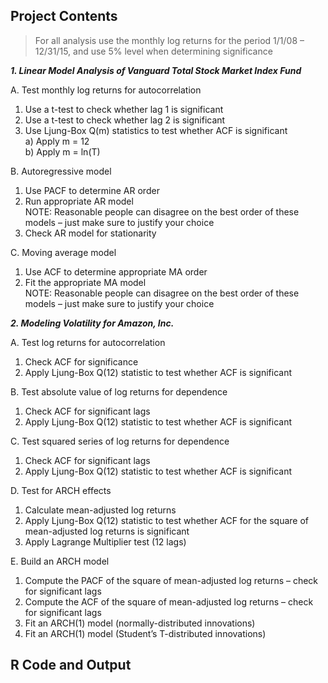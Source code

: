 ## Project Contents

>For all analysis use the monthly log returns for the period 1/1/08 – 12/31/15, and use 5% level when determining significance

**_1. Linear Model Analysis of Vanguard Total Stock Market Index Fund_**

A. Test	monthly	log	returns	for	autocorrelation
  1. Use a t-test to check whether lag 1 is significant 
  2. Use a t-test to check whether lag 2 is significant 
  3. Use Ljung-Box Q(m) statistics to test whether ACF is significant\
    a) Apply m = 12\
    b) Apply m = ln(T)

B. Autoregressive	model
  1. Use PACF to determine AR order
  2. Run appropriate AR model\
    NOTE: Reasonable people	can	disagree on	the	best order of	these	models – just make sure to justify your choice
  3. Check AR model for stationarity

C. Moving	average	model
  1. Use ACF to determine appropriate MA order
  2. Fit the appropriate MA model\
    NOTE: Reasonable people	can	disagree on	the	best order of	these	models – just make sure to justify your choice

**_2. Modeling Volatility for Amazon, Inc._**

A. Test	log	returns	for	autocorrelation
  1. Check ACF for significance
  2. Apply Ljung-Box Q(12) statistic to test whether ACF is significant

B. Test absolute	value	of	log	returns	for	dependence	
  1. Check ACF for significant lags
  2. Apply Ljung-Box Q(12) statistic to test whether ACF is significant

C. Test	squared	series of log	returns	for	dependence	
  1. Check ACF for significant lags
  2. Apply Ljung-Box Q(12) statistic to test whether ACF is significant
  
D. Test	for	ARCH effects
  1. Calculate mean-adjusted log returns
  2. Apply Ljung-Box Q(12) statistic to test whether ACF for the square of mean-adjusted log returns is significant
  3. Apply Lagrange Multiplier test (12 lags) 

E. Build an	ARCH model	
  1. Compute the PACF of the square	of mean-adjusted log returns – check for significant lags
  2. Compute the ACF of the square of mean-adjusted	log	returns	– check	for	significant lags
  3. Fit an	ARCH(1)	model (normally-distributed innovations)
  4. Fit an	ARCH(1)	model (Student’s T-distributed innovations)

## R Code and Output
